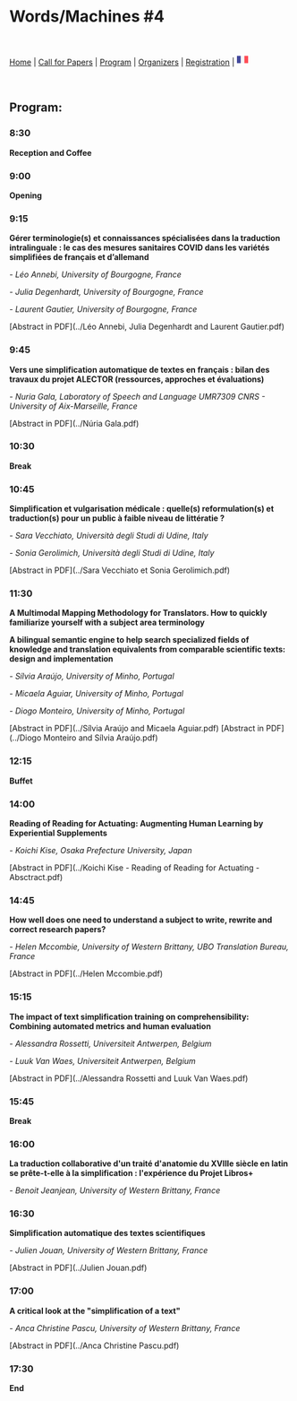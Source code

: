 # Words/Machines #4

<br>

[Home](https://motsmachines.github.io/2022/en) | [Call for Papers](https://motsmachines.github.io/2022/en/cfp) | [Program](https://motsmachines.github.io/2022/en/program) | [Organizers](https://motsmachines.github.io/2022/en/orga) | [Registration](https://motsmachines.github.io/2022/en/registration) | [<img src="FR.png" width="20">](https://motsmachines.github.io/2022/fr/program)

<br>

## Program:

### 8:30

**Reception and Coffee**

### 9:00

**Opening**

### 9:15

**Gérer terminologie(s) et connaissances spécialisées dans la traduction intralinguale : le cas des mesures sanitaires COVID dans les variétés simplifiées de français et d’allemand**

*- Léo Annebi, University of Bourgogne, France*

*- Julia Degenhardt, University of Bourgogne, France*

*- Laurent Gautier, University of Bourgogne, France*

[Abstract in PDF](../Léo Annebi, Julia Degenhardt and Laurent Gautier.pdf)

### 9:45

**Vers une simplification automatique de textes en français : bilan des travaux du projet ALECTOR (ressources, approches et évaluations)**

*- Nuria Gala, Laboratory of Speech and Language UMR7309 CNRS - University of Aix-Marseille, France*

[Abstract in PDF](../Núria Gala.pdf)

### 10:30

**Break**

### 10:45

**Simplification et vulgarisation médicale : quelle(s) reformulation(s) et traduction(s) pour un public à faible niveau de littératie ?**

*- Sara Vecchiato, Università degli Studi di Udine, Italy*

*- Sonia Gerolimich, Università degli Studi di Udine, Italy*

[Abstract in PDF](../Sara Vecchiato et Sonia Gerolimich.pdf)

### 11:30

**A Multimodal Mapping Methodology for Translators. How to quickly familiarize yourself with a subject area terminology**

**A bilingual semantic engine to help search specialized fields of knowledge and translation equivalents from comparable scientific texts: design and implementation**

*- Sílvia Araújo, University of Minho, Portugal*

*- Micaela Aguiar, University of Minho, Portugal*

*- Diogo Monteiro, University of Minho, Portugal*

[Abstract in PDF](../Sílvia Araújo and Micaela Aguiar.pdf)
[Abstract in PDF](../Diogo Monteiro and Sílvia Araújo.pdf)

### 12:15

**Buffet**

### 14:00

**Reading of Reading for Actuating: Augmenting Human Learning by Experiential Supplements**

*- Koichi Kise, Osaka Prefecture University, Japan*

[Abstract in PDF](../Koichi Kise - Reading of Reading for Actuating - Absctract.pdf)

### 14:45

**How well does one need to understand a subject to write, rewrite and correct research papers?**

*- Helen Mccombie, University of Western Brittany, UBO Translation Bureau, France*

[Abstract in PDF](../Helen Mccombie.pdf)

### 15:15

**The impact of text simplification training on comprehensibility: Combining automated metrics and human evaluation**

*- Alessandra Rossetti, Universiteit Antwerpen, Belgium*

*- Luuk Van Waes, Universiteit Antwerpen, Belgium*

[Abstract in PDF](../Alessandra Rossetti and Luuk Van Waes.pdf)

### 15:45

**Break**

### 16:00

**La traduction collaborative d'un traité d'anatomie du XVIIIe siècle en latin se prête-t-elle à la simplification : l'expérience du Projet Libros+**

*- Benoit Jeanjean, University of Western Brittany, France*

### 16:30

**Simplification automatique des textes scientifiques**

*- Julien Jouan, University of Western Brittany, France*

[Abstract in PDF](../Julien Jouan.pdf)

### 17:00

**A critical look at the "simplification of a text"**

*- Anca Christine Pascu, University of Western Brittany, France*

[Abstract in PDF](../Anca Christine Pascu.pdf)

### 17:30

**End**

